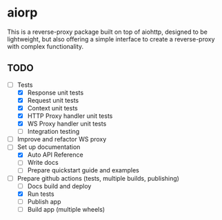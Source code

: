 # aiorp

This is a reverse-proxy package built on top of aiohttp, designed to be lightweight,
but also offering a simple interface to create a reverse-proxy with complex functionality.

## TODO

- [ ] Tests
  - [x] Response unit tests
  - [x] Request unit tests
  - [x] Context unit tests
  - [x] HTTP Proxy handler unit tests
  - [x] WS Proxy handler unit tests
  - [ ] Integration testing
- [ ] Improve and refactor WS proxy
- [ ] Set up documentation
  - [x] Auto API Reference
  - [ ] Write docs
  - [ ] Prepare quickstart guide and examples
- [ ] Prepare github actions (tests, multiple builds, publishing)
  - [ ] Docs build and deploy
  - [x] Run tests
  - [ ] Publish app
  - [ ] Build app (multiple wheels)
